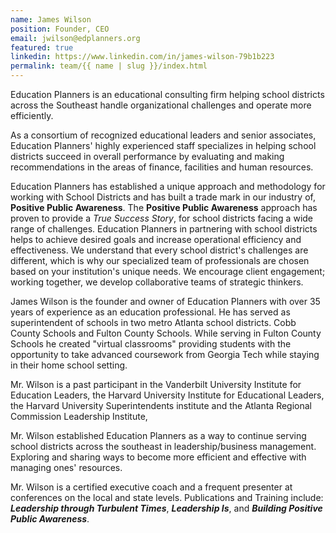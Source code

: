 ```yaml
---
name: James Wilson
position: Founder, CEO
email: jwilson@edplanners.org
featured: true
linkedin: https://www.linkedin.com/in/james-wilson-79b1b223
permalink: team/{{ name | slug }}/index.html
---
```


Education Planners is an educational consulting firm helping school districts across the Southeast handle organizational challenges and operate more efficiently.

As a consortium of recognized educational leaders and senior associates, Education Planners' highly experienced staff specializes in helping school districts succeed in overall performance by evaluating and making recommendations in the areas of finance, facilities and human resources. 

Education Planners has established a unique approach and methodology for working with School Districts and has built a trade mark in our industry of, **Positive Public Awareness**. The **Positive Public Awareness** approach has proven to provide a *True Success Story*, for school districts facing a wide range of challenges. Education Planners in partnering with school districts helps to achieve desired goals and increase operational efficiency and effectiveness. We understand that every school district's challenges are different, which is why our specialized team of professionals are chosen based on your institution's unique needs. We encourage client engagement; working together, we develop collaborative teams of strategic thinkers. 

James Wilson is the founder and owner of Education Planners with over 35 years of experience as an education professional. He has served as superintendent of schools in two metro Atlanta school districts. Cobb County Schools and Fulton County Schools. While serving in Fulton County Schools he created "virtual classrooms" providing students with the opportunity to take advanced coursework from Georgia Tech while staying in their home school setting. 

Mr. Wilson is a past participant in the Vanderbilt University Institute for Education Leaders, the Harvard University Institute for Educational Leaders, the Harvard University Superintendents institute and the Atlanta Regional Commission Leadership Institute, 

Mr. Wilson established Education Planners as a way to continue serving school districts across the southeast in leadership/business management. Exploring and sharing ways to become more efficient and effective with managing ones' resources. 

Mr. Wilson is a certified executive coach and a frequent presenter at conferences on the local and state levels. Publications and Training include: ***Leadership through Turbulent Times***, ***Leadership Is***, and ***Building Positive Public Awareness***.